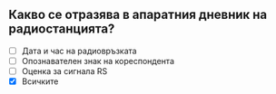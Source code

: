 ## Какво се отразява в апаратния дневник на радиостанцията?

<!-- Верният отговор е отбелязан с [X] -->

- [ ] Дата и час на радиовръзката
- [ ] Опознавателен знак на кореспондента
- [ ] Оценка за сигнала RS
- [X] Всичките
